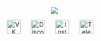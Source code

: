  <p align="center">
    <a href="https://github.com/Sky-to-piece/"><img src="https://readme-typing-svg.herokuapp.com/?lines=Hello_My_name_is_Mitya_and_I_am_20_y.o.;I_am_junior_web_developer.&font=Consolas%20Code&center=true&width=500&height=45&color=080&vCenter=true&size=20"></a>
  </p>

  <p align="center">
    <a href="https://vk.com/mitya_tihiy"><img width="32px" alt="VK" title="VK" src="https://github.com/Sky-to-piece/sky-to-piece/blob/main/vk.svg"/></a>&#8287;&#8287;&#8287;&#8287;&#8287;
    <a href="https://discord.gg/"><img width="32px" alt="Discord" title="Discord" src="https://github.com/Sky-to-piece/sky-to-piece/blob/main/discord.svg"/></a>&#8287;&#8287;&#8287;&#8287;&#8287;
    <a href="https://instagram/mitya_tihiy"><img width="32px" alt="Instagram" title="Instagram" src="https://github.com/Sky-to-piece/sky-to-piece/blob/main/instagram.svg"></a>&#8287;&#8287;&#8287;&#8287;&#8287;
    <a href="https://t.me/mitya_tihiy"><img width="32px" alt="Telegram" title="Telegram" src="https://github.com/Sky-to-piece/sky-to-piece/blob/main/telegram.svg"></a>&#8287;&#8287;&#8287;&#8287;&#8287;
  </p>
